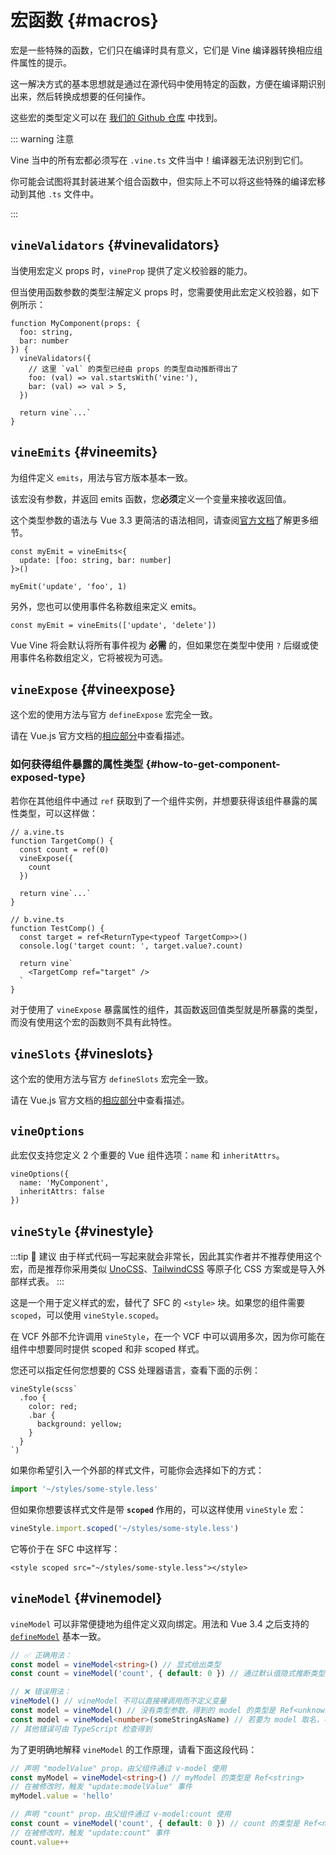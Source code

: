 # 宏函数 {#macros}

宏是一些特殊的函数，它们只在编译时具有意义，它们是 Vine 编译器转换相应组件属性的提示。

这一解决方式的基本思想就是通过在源代码中使用特定的函数，方便在编译期识别出来，然后转换成想要的任何操作。

这些宏的类型定义可以在 [我们的 Github 仓库](https://github.com/vue-vine/vue-vine/blob/main/packages/vue-vine/types/macros.d.ts) 中找到。

::: warning 注意

Vine 当中的所有宏都必须写在 `.vine.ts` 文件当中！编译器无法识别到它们。

你可能会试图将其封装进某个组合函数中，但实际上不可以将这些特殊的编译宏移动到其他 `.ts` 文件中。

:::

## `vineValidators` <VersionTip version="v0.4.0+" /> {#vinevalidators}

当使用宏定义 props 时，`vineProp` 提供了定义校验器的能力。

但当使用函数参数的类型注解定义 props 时，您需要使用此宏定义校验器，如下例所示：

```vue-vine
function MyComponent(props: {
  foo: string,
  bar: number
}) {
  vineValidators({
    // 这里 `val` 的类型已经由 props 的类型自动推断得出了
    foo: (val) => val.startsWith('vine:'),
    bar: (val) => val > 5,
  })

  return vine`...`
}
```

## `vineEmits` {#vineemits}

为组件定义 `emits`，用法与官方版本基本一致。

该宏没有参数，并返回 emits 函数，您**必须**定义一个变量来接收返回值。

这个类型参数的语法与 Vue 3.3 更简洁的语法相同，请查阅[官方文档](https://vuejs.org/api/sfc-script-setup.html#defineprops-defineemits)了解更多细节。

```vue-vine
const myEmit = vineEmits<{
  update: [foo: string, bar: number]
}>()

myEmit('update', 'foo', 1)
```

另外，您也可以使用事件名称数组来定义 emits。

```vue-vine
const myEmit = vineEmits(['update', 'delete'])
```

Vue Vine 将会默认将所有事件视为 **必需** 的，但如果您在类型中使用 `?` 后缀或使用事件名称数组定义，它将被视为可选。
## `vineExpose` {#vineexpose}

这个宏的使用方法与官方 `defineExpose` 宏完全一致。

请在 Vue.js 官方文档的[相应部分](https://cn.vuejs.org/api/sfc-script-setup.html#defineexpose)中查看描述。

### 如何获得组件暴露的属性类型 {#how-to-get-component-exposed-type}

若你在其他组件中通过 `ref` 获取到了一个组件实例，并想要获得该组件暴露的属性类型，可以这样做：

```vue-vine
// a.vine.ts
function TargetComp() {
  const count = ref(0)
  vineExpose({
    count
  })

  return vine`...`
}

// b.vine.ts
function TestComp() {
  const target = ref<ReturnType<typeof TargetComp>>()
  console.log('target count: ', target.value?.count)

  return vine`
    <TargetComp ref="target" />
  `
}
```

对于使用了 `vineExpose` 暴露属性的组件，其函数返回值类型就是所暴露的类型，而没有使用这个宏的函数则不具有此特性。

## `vineSlots` {#vineslots}

这个宏的使用方法与官方 `defineSlots` 宏完全一致。

请在 Vue.js 官方文档的[相应部分](https://cn.vuejs.org/api/sfc-script-setup.html#defineslots)中查看描述。

## `vineOptions`

此宏仅支持您定义 2 个重要的 Vue 组件选项：`name` 和 `inheritAttrs`。

```vue-vine
vineOptions({
  name: 'MyComponent',
  inheritAttrs: false
})
```

## `vineStyle` {#vinestyle}

:::tip 🧩 建议
由于样式代码一写起来就会非常长，因此其实作者并不推荐使用这个宏，而是推荐你采用类似 [UnoCSS](https://unocss.dev)、[TailwindCSS](https://tailwindcss.com) 等原子化 CSS 方案或是导入外部样式表。
:::

这是一个用于定义样式的宏，替代了 SFC 的 `<style>` 块。如果您的组件需要 `scoped`，可以使用 `vineStyle.scoped`。

在 VCF 外部不允许调用 `vineStyle`，在一个 VCF 中可以调用多次，因为你可能在组件中想要同时提供 scoped 和非 scoped 样式。

您还可以指定任何您想要的 CSS 处理器语言，查看下面的示例：

```vue-vine
vineStyle(scss`
  .foo {
    color: red;
    .bar {
      background: yellow;
    }
  }
`)
```

如果你希望引入一个外部的样式文件，可能你会选择如下的方式：

```ts
import '~/styles/some-style.less'
```

但如果你想要该样式文件是带 **`scoped`** 作用的，可以这样使用 `vineStyle` 宏：

```ts
vineStyle.import.scoped('~/styles/some-style.less')
```

它等价于在 SFC 中这样写：

```vue
<style scoped src="~/styles/some-style.less"></style>
```

## `vineModel` {#vinemodel}

`vineModel` 可以非常便捷地为组件定义双向绑定。用法和 Vue 3.4 之后支持的 [`defineModel`](https://cn.vuejs.org/api/sfc-script-setup.html#definemodel) 基本一致。

```ts
// ✅ 正确用法：
const model = vineModel<string>() // 显式给出类型
const count = vineModel('count', { default: 0 }) // 通过默认值隐式推断类型

// ❌ 错误用法：
vineModel() // vineModel 不可以直接裸调用而不定义变量
const model = vineModel() // 没有类型参数，得到的 model 的类型是 Ref<unknown>
const model = vineModel<number>(someStringAsName) // 若要为 model 取名，不可以使用变量而必须是字符串字面量
// 其他错误可由 TypeScript 检查得到
```

为了更明确地解释 `vineModel` 的工作原理，请看下面这段代码：

```ts
// 声明 "modelValue" prop，由父组件通过 v-model 使用
const myModel = vineModel<string>() // myModel 的类型是 Ref<string>
// 在被修改时，触发 "update:modelValue" 事件
myModel.value = 'hello'

// 声明 "count" prop，由父组件通过 v-model:count 使用
const count = vineModel('count', { default: 0 }) // count 的类型是 Ref<number>
// 在被修改时，触发 "update:count" 事件
count.value++
```
